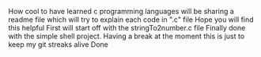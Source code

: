 How cool to have learned c programming languages will be sharing a readme file which will try to explain each code in ".c" file
Hope you will find this helpful
First will start off with the stringTo2number.c file
Finally done with the simple shell project.
Having a break at the moment this is just to keep my git streaks alive
Done
